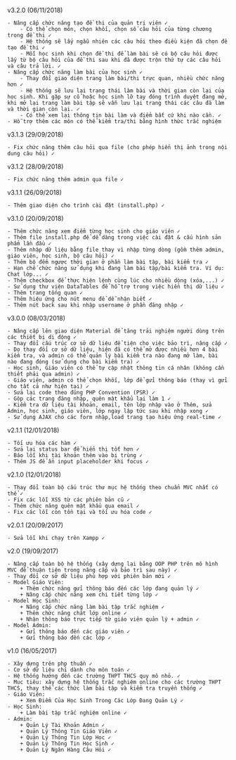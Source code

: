 v3.2.0 (06/11/2018)

	- Nâng cấp chức năng tạo đề thi của quản trị viên ✓
		- Có thể chọn môn, chọn khối, chọn số câu hỏi của từng chương trong đề thi ✓
		- Hệ thống sẽ lấy ngẫu nhiên các câu hỏi theo điều kiện đã chọn để tạo đề thi ✓
		- Mỗi học sinh khi chọn đề thi để làm bài sẽ có bộ câu hỏi được lấy từ bộ câu hỏi của đề thi sau khi đã được trộn thứ tự các câu hỏi và câu trả lời. ✓
	- Nâng cấp chức năng làm bài của học sinh ✓
		- Thay đổi giao diện trang làm bài/thi trực quan, nhiều chức năng hơn ✓
		- Hệ thống sẽ lưu lại trạng thái làm bài và thời gian còn lại của học sinh. Khi gặp sự cố hoặc học sinh lỡ tay đóng trình duyệt đang mở, khi mở lại trang làm bài tập sẽ vẫn lưu lại trang thái các câu đã làm và thời gian còn lại. ✓
		- Có thể xem lại thông tin bài làm và điểm bất cứ khi nào cần. ✓
	- Hỗ trợ thêm các môn có thể kiểm tra/thi bằng hình thức trắc nghiệm
v3.1.3 (29/09/2018)

	- Fix chức năng thêm câu hỏi qua file (cho phép hiển thị ảnh trong nội dung câu hỏi) ✓
v3.1.2 (28/09/2018)

	- Fix chức năng thêm admin qua file ✓
v3.1.1 (26/09/2018)

	- Thêm giao diện cho trình cài đặt (install.php) ✓
v3.1.0 (20/09/2018)

	- Thêm chức năng xem điểm từng học sinh cho giáo viên ✓
	- Thêm file install.php để dễ dàng trong việc cài đặt & cấu hình sản phẩm lần đầu ✓
	- Thêm nhập dữ liệu bằng file thay vì nhập từng dòng (gồm thêm admin, giáo viên, học sinh, bộ câu hỏi) ✓
	- Thêm bộ đếm ngược thời gian ở phần làm bài tập, bài kiểm tra ✓
	- Hạn chế chức năng sử dụng khi đang làm bài tập/bài kiểm tra. Ví dụ: Chat lớp... ✓
	- Thêm checkbox để thực hiện lệnh cùng lúc cho nhiều dòng (xóa,...) ✓
	- Sử dụng thư viện DataTables để hỗ trợ trong việc hiển thị dữ liệu ✓
	- Thêm trang tổng quan ✓
	- Thêm hiệu ứng cho nút menu để dễ nhận biết ✓
	- Thêm nút back sau khi nhập username ở phần đăng nhập ✓
v3.0.0 (08/03/2018)

	- Nâng cấp lên giao diện Material để tăng trải nghiệm người dùng trên các thiết bị di động ✓
	- Thay đổi cấu trúc cơ sở dữ liệu để tiện cho việc bảo trì, nâng cấp ✓
	- Do thay đổi cơ sở dữ liệu, hiện đã có thể mở được nhiều hơn 4 bài kiểm tra, và admin có thể quản lý bài kiểm tra nào đang mở làm, bài nào đang đóng (sử dụng cho bài kiểm tra) ✓
    - Học sinh, Giáo viên có thể tự cập nhật thông tin cá nhân (không cần thiết phải qua admin) ✓
	- Giáo viên, admin có thể chọn khối, lớp để gửi thông báo (thay vì gửi cho tất cả như hiện tại) ✓
	- Sửa lại code theo đúng PHP Convention (PSR) ✓
	- Gộp các trang đăng nhập, quên mật khẩu lại làm 1 ✓
	- Kiểm tra dữ liệu tài khoản, email, tên lớp nhập vào ở Thêm, sửa Admin, học sinh, giáo viên, lớp ngay lập tức sau khi nhập xong ✓
	- Sử dụng AJAX cho các form nhập,load trang tạo hiệu ứng real-time ✓
v2.1.1 (12/01/2018)

	- Tối ưu hóa các hàm ✓
	- Sửa lại status bar để hiển thị tốt hơn ✓
	- Báo lỗi khi tài khoản thêm vào bị trùng ✓
	- Thêm JS để ẩn input placeholder khi focus ✓
v2.1.0 (12/01/2018)

	- Thay đổi toàn bộ cấu trúc thư mục hệ thống theo chuẩn MVC nhất có thể ✓
	- Fix các lỗi XSS từ các phiên bản cũ ✓
	- Thêm chức năng quên mật khẩu qua email ✓
	- Fix các lỗi còn tồn tại và tối ưu hóa code ✓
v2.0.1 (20/09/2017)

	- Sửa lỗi khi chạy trên Xampp ✓
v2.0 (19/09/2017)

	- Nâng cấp toàn bộ hệ thống (xây dựng lại bằng OOP PHP trên mô hình MVC để thuận tiện trong nâng cấp và bảo trì sau này) ✓
	- Thay đổi cơ sở dữ liệu phù hợp với phiên bản mới ✓
	- Model Giáo Viên:
		+ Thêm chức năng gửi thông báo đến các lớp đang quản lý ✓
		+ Nâng cấp chức năng xem chi tiết từng lớp ✓
	- Model Học Sinh:
		+ Nâng cấp chức năng làm bài tập trắc nghiệm ✓
		+ Thêm chức năng chát lớp online ✓
		+ Nhận thông báo trực tiếp từ giáo viên quản lý + admin ✓
	- Model Admin:
		+ Gửi thông báo đến các giáo viên ✓
		+ Gửi thông báo đến các lớp ✓
v1.0 (16/05/2017)

	- Xây dựng trên php thuần ✓
	- Cơ sở dữ liệu chỉ dành cho môn toán ✓
	- Hệ thống hướng đến các trường THPT THCS quy mô nhỏ. ✓
	- Mục tiêu: xây dựng hệ thống trắc nghiệm online cho các trường THPT THCS, thay thế các thức làm bài tập và kiểm tra truyền thống ✓
	- Giáo Viên:
		+ Xem Điểm Của Học Sinh Trong Các Lớp Đang Quản Lý ✓
	- Học Sinh:
		+ Làm bài tập trắc nghiệm online ✓
	- Admin:
		+ Quản Lý Tài Khoản Admin ✓
		+ Quản Lý Thông Tin Giáo Viên ✓
		+ Quản Lý Thông Tin Lớp Học ✓
		+ Quản Lý Thông Tin Học Sinh ✓
		+ Quản Lý Ngân Hàng Câu Hỏi ✓
